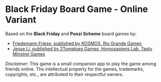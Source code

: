 
# Black Friday Board Game - Online Variant

Based on the **Black Friday** and **Ponzi Scheme** board games by:
- [Friedemann Friese, published by KOSMOS, Rio Grande Games](https://boardgamegeek.com/boardgame/39242/black-friday)
- [Jesse Li, published by 2Tomatoes Games, Homosapiens Lab, Tasty Minstrel Games](https://boardgamegeek.com/boardgame/180899/ponzi-scheme)

*Disclaimer*: This game is a small companion app to play the game among friends online. The intellectual property for the games, trademarks, copyrights, etc., are attributed to their respectful owners.